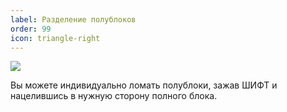 ```yaml
---
label: Разделение полублоков
order: 99
icon: triangle-right
---
```


![](https://cdn.discordapp.com/attachments/551087916453986313/1150886132511412294/ezgif-4-6a5e5b994a.gif)

Вы можете индивидуально ломать полублоки, зажав ШИФТ и нацелившись в нужную сторону полного блока.